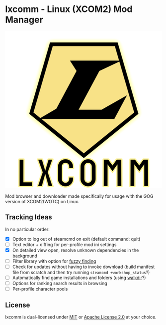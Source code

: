 # lxcomm - Linux (XCOM2) Mod Manager

<div align="center">

![icon](assets/lxcomm_icon.svg)

</div>

Mod browser and downloader made specifically for usage with the GOG version of XCOM2(WOTC) on Linux.

## Tracking Ideas

In no particular order:

- [x] Option to log out of steamcmd on exit (default command: quit)
- [ ] Text editor + diffing for per-profile mod ini settings
- [x] On detailed view open, resolve unknown dependencies in the background
- [ ] Filter library with option for [fuzzy finding](https://github.com/Blakeinstein/fuse-rust)
- [ ] Check for updates without having to invoke download (build manifest file from scratch and then try running `steamcmd +workshop_status`?)
- [ ] Automatically find game installations and folders (using [walkdir](https://github.com/BurntSushi/walkdir)?)
- [ ] Options for ranking search results in browsing
- [ ] Per-profile character pools

## License

lxcomm is dual-licensed under [MIT](LICENSE-MIT) or [Apache License 2.0](LICENSE-APACHE) at your choice.
